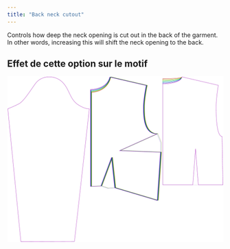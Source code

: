 ```yaml
---
title: "Back neck cutout"
---
```


Controls how deep the neck opening is cut out in the back of the garment. In other words, increasing this will shift the neck opening to the back.

## Effet de cette option sur le motif

![This image shows the effect of this option by superimposing several variants that have a different value for this option](breanna_backneckcutout_sample.svg "Effect of this option on the pattern")
